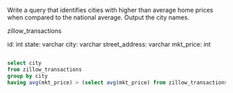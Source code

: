 Write a query that identifies cities with higher than average home prices when compared to the national average. Output the city names.

zillow_transactions

id:
int
state:
varchar
city:
varchar
street_address:
varchar
mkt_price:
int

```sql

select city 
from zillow_transactions
group by city
having avg(mkt_price) > (select avg(mkt_price) from zillow_transactions)

```